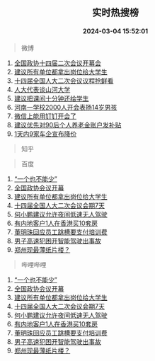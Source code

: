 <div align="center"><h2>实时热搜榜</h2><h4>2024-03-04 15:52:01</h4></div>

> 微博  

1. [全国政协十四届二次会议开幕会](https://s.weibo.com/weibo?q=%23%E5%85%A8%E5%9B%BD%E6%94%BF%E5%8D%8F%E5%8D%81%E5%9B%9B%E5%B1%8A%E4%BA%8C%E6%AC%A1%E4%BC%9A%E8%AE%AE%E5%BC%80%E5%B9%95%E4%BC%9A%23&t=31&band_rank=1&Refer=top)<br />
2. [建议所有单位都拿出岗位给大学生](https://s.weibo.com/weibo?q=%23%E5%BB%BA%E8%AE%AE%E6%89%80%E6%9C%89%E5%8D%95%E4%BD%8D%E9%83%BD%E6%8B%BF%E5%87%BA%E5%B2%97%E4%BD%8D%E7%BB%99%E5%A4%A7%E5%AD%A6%E7%94%9F%23&t=31&band_rank=2&Refer=top)<br />
3. [十四届全国人大二次会议议程抢鲜看](https://s.weibo.com/weibo?q=%23%E5%8D%81%E5%9B%9B%E5%B1%8A%E5%85%A8%E5%9B%BD%E4%BA%BA%E5%A4%A7%E4%BA%8C%E6%AC%A1%E4%BC%9A%E8%AE%AE%E8%AE%AE%E7%A8%8B%E6%8A%A2%E9%B2%9C%E7%9C%8B%23&t=31&band_rank=3&Refer=top)<br />
4. [人大代表谈山河大学](https://s.weibo.com/weibo?q=%23%E4%BA%BA%E5%A4%A7%E4%BB%A3%E8%A1%A8%E8%B0%88%E5%B1%B1%E6%B2%B3%E5%A4%A7%E5%AD%A6%23&t=31&band_rank=4&Refer=top)<br />
5. [建议把课间十分钟还给学生](https://s.weibo.com/weibo?q=%23%E5%BB%BA%E8%AE%AE%E6%8A%8A%E8%AF%BE%E9%97%B4%E5%8D%81%E5%88%86%E9%92%9F%E8%BF%98%E7%BB%99%E5%AD%A6%E7%94%9F%23&t=31&band_rank=5&Refer=top)<br />
6. [河南一学校2000人开会表扬14岁男孩](https://s.weibo.com/weibo?q=%23%E6%B2%B3%E5%8D%97%E4%B8%80%E5%AD%A6%E6%A0%A12000%E4%BA%BA%E5%BC%80%E4%BC%9A%E8%A1%A8%E6%89%AC14%E5%B2%81%E7%94%B7%E5%AD%A9%23&t=31&band_rank=6&Refer=top)<br />
7. [微信上能用钉钉开会了](https://s.weibo.com/weibo?q=%23%E5%BE%AE%E4%BF%A1%E4%B8%8A%E8%83%BD%E7%94%A8%E9%92%89%E9%92%89%E5%BC%80%E4%BC%9A%E4%BA%86%23&t=31&band_rank=7&Refer=top)<br />
8. [建议优先对90后个人养老金账户发补贴](https://s.weibo.com/weibo?q=%23%E5%BB%BA%E8%AE%AE%E4%BC%98%E5%85%88%E5%AF%B990%E5%90%8E%E4%B8%AA%E4%BA%BA%E5%85%BB%E8%80%81%E9%87%91%E8%B4%A6%E6%88%B7%E5%8F%91%E8%A1%A5%E8%B4%B4%23&t=31&band_rank=8&Refer=top)<br />
9. [1天内9家车企宣布降价](https://s.weibo.com/weibo?q=%231%E5%A4%A9%E5%86%859%E5%AE%B6%E8%BD%A6%E4%BC%81%E5%AE%A3%E5%B8%83%E9%99%8D%E4%BB%B7%23&t=31&band_rank=9&Refer=top)<br />

> 知乎  


> 百度  

1. [“一个也不能少”](https://www.baidu.com/s?wd=%E2%80%9C%E4%B8%80%E4%B8%AA%E4%B9%9F%E4%B8%8D%E8%83%BD%E5%B0%91%E2%80%9D&sa=fyb_news&rsv_dl=fyb_news)<br />
2. [全国政协会议开幕](https://www.baidu.com/s?wd=%E5%85%A8%E5%9B%BD%E6%94%BF%E5%8D%8F%E4%BC%9A%E8%AE%AE%E5%BC%80%E5%B9%95&sa=fyb_news&rsv_dl=fyb_news)<br />
3. [建议所有单位都拿出岗位给大学生](https://www.baidu.com/s?wd=%E5%BB%BA%E8%AE%AE%E6%89%80%E6%9C%89%E5%8D%95%E4%BD%8D%E9%83%BD%E6%8B%BF%E5%87%BA%E5%B2%97%E4%BD%8D%E7%BB%99%E5%A4%A7%E5%AD%A6%E7%94%9F&sa=fyb_news&rsv_dl=fyb_news)<br />
4. [十四届全国人大二次会议会期7天](https://www.baidu.com/s?wd=%E5%8D%81%E5%9B%9B%E5%B1%8A%E5%85%A8%E5%9B%BD%E4%BA%BA%E5%A4%A7%E4%BA%8C%E6%AC%A1%E4%BC%9A%E8%AE%AE%E4%BC%9A%E6%9C%9F7%E5%A4%A9&sa=fyb_news&rsv_dl=fyb_news)<br />
5. [何小鹏建议允许夜间低速无人驾驶](https://www.baidu.com/s?wd=%E4%BD%95%E5%B0%8F%E9%B9%8F%E5%BB%BA%E8%AE%AE%E5%85%81%E8%AE%B8%E5%A4%9C%E9%97%B4%E4%BD%8E%E9%80%9F%E6%97%A0%E4%BA%BA%E9%A9%BE%E9%A9%B6&sa=fyb_news&rsv_dl=fyb_news)<br />
6. [有内地客户1人在香港买10套房](https://www.baidu.com/s?wd=%E6%9C%89%E5%86%85%E5%9C%B0%E5%AE%A2%E6%88%B71%E4%BA%BA%E5%9C%A8%E9%A6%99%E6%B8%AF%E4%B9%B010%E5%A5%97%E6%88%BF&sa=fyb_news&rsv_dl=fyb_news)<br />
7. [董明珠回应员工跳槽要支付培训费](https://www.baidu.com/s?wd=%E8%91%A3%E6%98%8E%E7%8F%A0%E5%9B%9E%E5%BA%94%E5%91%98%E5%B7%A5%E8%B7%B3%E6%A7%BD%E8%A6%81%E6%94%AF%E4%BB%98%E5%9F%B9%E8%AE%AD%E8%B4%B9&sa=fyb_news&rsv_dl=fyb_news)<br />
8. [男子高速犯困开智能驾驶出事故](https://www.baidu.com/s?wd=%E7%94%B7%E5%AD%90%E9%AB%98%E9%80%9F%E7%8A%AF%E5%9B%B0%E5%BC%80%E6%99%BA%E8%83%BD%E9%A9%BE%E9%A9%B6%E5%87%BA%E4%BA%8B%E6%95%85&sa=fyb_news&rsv_dl=fyb_news)<br />
9. [郑州现最薄纸片楼？](https://www.baidu.com/s?wd=%E9%83%91%E5%B7%9E%E7%8E%B0%E6%9C%80%E8%96%84%E7%BA%B8%E7%89%87%E6%A5%BC%EF%BC%9F&sa=fyb_news&rsv_dl=fyb_news)<br />

> 哔哩哔哩  

1. [“一个也不能少”](https://www.baidu.com/s?wd=%E2%80%9C%E4%B8%80%E4%B8%AA%E4%B9%9F%E4%B8%8D%E8%83%BD%E5%B0%91%E2%80%9D&sa=fyb_news&rsv_dl=fyb_news)<br />
2. [全国政协会议开幕](https://www.baidu.com/s?wd=%E5%85%A8%E5%9B%BD%E6%94%BF%E5%8D%8F%E4%BC%9A%E8%AE%AE%E5%BC%80%E5%B9%95&sa=fyb_news&rsv_dl=fyb_news)<br />
3. [建议所有单位都拿出岗位给大学生](https://www.baidu.com/s?wd=%E5%BB%BA%E8%AE%AE%E6%89%80%E6%9C%89%E5%8D%95%E4%BD%8D%E9%83%BD%E6%8B%BF%E5%87%BA%E5%B2%97%E4%BD%8D%E7%BB%99%E5%A4%A7%E5%AD%A6%E7%94%9F&sa=fyb_news&rsv_dl=fyb_news)<br />
4. [十四届全国人大二次会议会期7天](https://www.baidu.com/s?wd=%E5%8D%81%E5%9B%9B%E5%B1%8A%E5%85%A8%E5%9B%BD%E4%BA%BA%E5%A4%A7%E4%BA%8C%E6%AC%A1%E4%BC%9A%E8%AE%AE%E4%BC%9A%E6%9C%9F7%E5%A4%A9&sa=fyb_news&rsv_dl=fyb_news)<br />
5. [何小鹏建议允许夜间低速无人驾驶](https://www.baidu.com/s?wd=%E4%BD%95%E5%B0%8F%E9%B9%8F%E5%BB%BA%E8%AE%AE%E5%85%81%E8%AE%B8%E5%A4%9C%E9%97%B4%E4%BD%8E%E9%80%9F%E6%97%A0%E4%BA%BA%E9%A9%BE%E9%A9%B6&sa=fyb_news&rsv_dl=fyb_news)<br />
6. [有内地客户1人在香港买10套房](https://www.baidu.com/s?wd=%E6%9C%89%E5%86%85%E5%9C%B0%E5%AE%A2%E6%88%B71%E4%BA%BA%E5%9C%A8%E9%A6%99%E6%B8%AF%E4%B9%B010%E5%A5%97%E6%88%BF&sa=fyb_news&rsv_dl=fyb_news)<br />
7. [董明珠回应员工跳槽要支付培训费](https://www.baidu.com/s?wd=%E8%91%A3%E6%98%8E%E7%8F%A0%E5%9B%9E%E5%BA%94%E5%91%98%E5%B7%A5%E8%B7%B3%E6%A7%BD%E8%A6%81%E6%94%AF%E4%BB%98%E5%9F%B9%E8%AE%AD%E8%B4%B9&sa=fyb_news&rsv_dl=fyb_news)<br />
8. [男子高速犯困开智能驾驶出事故](https://www.baidu.com/s?wd=%E7%94%B7%E5%AD%90%E9%AB%98%E9%80%9F%E7%8A%AF%E5%9B%B0%E5%BC%80%E6%99%BA%E8%83%BD%E9%A9%BE%E9%A9%B6%E5%87%BA%E4%BA%8B%E6%95%85&sa=fyb_news&rsv_dl=fyb_news)<br />
9. [郑州现最薄纸片楼？](https://www.baidu.com/s?wd=%E9%83%91%E5%B7%9E%E7%8E%B0%E6%9C%80%E8%96%84%E7%BA%B8%E7%89%87%E6%A5%BC%EF%BC%9F&sa=fyb_news&rsv_dl=fyb_news)<br />
